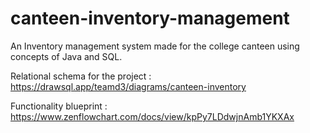 # canteen-inventory-management
An Inventory management system made for the college canteen using concepts of Java and SQL.

Relational schema for the project : 
https://drawsql.app/teamd3/diagrams/canteen-inventory

Functionality blueprint : 
https://www.zenflowchart.com/docs/view/kpPy7LDdwjnAmb1YKXAx
